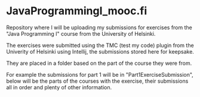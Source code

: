 # JavaProgrammingI_mooc.fi

Repository where I will be uploading my submissions for exercises from the "Java Programming I" course from the University of Helsinki.

The exercises were submitted using the TMC (test my code) plugin from the Univerity of Helsinki using Intellij, the submissions stored here for keepsake. 

They are placed in a folder based on the part of the course they were from.

For example the submissions for part 1 will be in "Part1ExerciseSubmission", below will be the parts of the courses with the exercise, their submissions all in order and plenty of other information.

